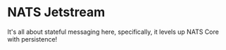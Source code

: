# NATS Jetstream

It's all about stateful messaging here, specifically, it levels up NATS Core with persistence!